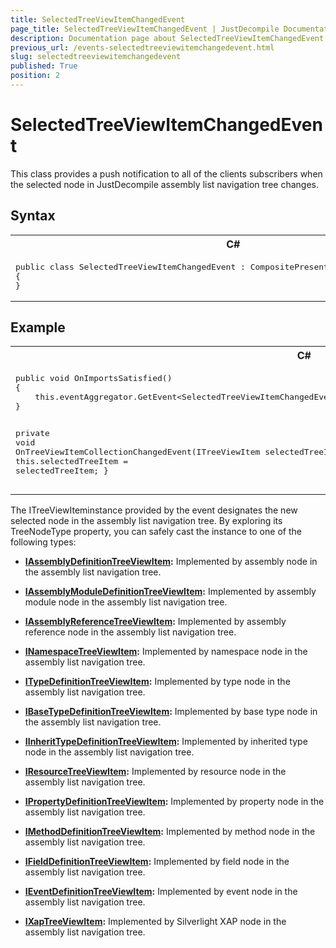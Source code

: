 ```yaml
---
title: SelectedTreeViewItemChangedEvent
page_title: SelectedTreeViewItemChangedEvent | JustDecompile Documentation
description: Documentation page about SelectedTreeViewItemChangedEvent.
previous_url: /events-selectedtreeviewitemchangedevent.html
slug: selectedtreeviewitemchangedevent
published: True
position: 2
---
```


# SelectedTreeViewItemChangedEvent



This class provides a push notification to all of the clients subscribers when the selected node in JustDecompile assembly list navigation tree changes.

## Syntax

<div id="syntaxCodeBlocks" class="code"><span codeLanguage="CSharp"><table><tr><th>C#</th></tr><tr><td><pre xml:space="preserve"><span class="highlight-keyword">public</span> <span class="highlight-keyword">class</span> SelectedTreeViewItemChangedEvent : CompositePresentationEvent&lt;ITreeViewItem&gt;
{
}</pre></td></tr></table></span></div>

## Example


<div id="syntaxCodeBlocks" class="code"><span codeLanguage="CSharp"><table><tr><th>C#</th></tr><tr><td><pre xml:space="preserve"><span class="highlight-keyword">public</span> <span class="highlight-keyword">void</span> OnImportsSatisfied()
{
    <span class="highlight-keyword">this</span>.eventAggregator.GetEvent&lt;SelectedTreeViewItemChangedEvent&gt;().Subscribe(OnTreeViewItemCollectionChangedEvent);
}

<span class="highlight-keyword">private</span> <span class="highlight-keyword">void</span> OnTreeViewItemCollectionChangedEvent(ITreeViewItem selectedTreeItem)
{
    <span class="highlight-keyword">this</span>.selectedTreeItem = selectedTreeItem;
}</pre></td></tr></table></span></div>


The ITreeViewIteminstance provided by the event designates the new selected node in the assembly list navigation tree. By exploring its TreeNodeType property, you can safely cast the instance to one of the following types:

*   **[IAssemblyDefinitionTreeViewItem](/api/t_justdecompile_api_core_iassemblydefinitiontreeviewitem):** Implemented by assembly node in the assembly list navigation tree.

*   **[IAssemblyModuleDefinitionTreeViewItem](/api/t_justdecompile_api_core_iassemblymoduledefinitiontreeviewitem):** Implemented by assembly module node in the assembly list navigation tree.

*   **[IAssemblyReferenceTreeViewItem](/api/t_justdecompile_api_core_iassemblyreferencetreeviewitem):** Implemented by assembly reference node in the assembly list navigation tree.

*   **[INamespaceTreeViewItem](/api/t_justdecompile_api_core_inamespacetreeviewitem):** Implemented by namespace node in the assembly list navigation tree.

*   **[ITypeDefinitionTreeViewItem](/api/t_justdecompile_api_core_itypedefinitiontreeviewitem):** Implemented by type node in the assembly list navigation tree.

*   **[IBaseTypeDefinitionTreeViewItem](/api/t_justdecompile_api_core_ibasetypedefinitiontreeviewitem):** Implemented by base type node in the assembly list navigation tree.

*   **[IInheritTypeDefinitionTreeViewItem](/api/t_justdecompile_api_core_iinherittypedefinitiontreeviewitem):** Implemented by inherited type node in the assembly list navigation tree.

*   **[IResourceTreeViewItem](/api/t_justdecompile_api_core_iresourcetreeviewitem):** Implemented by resource node in the assembly list navigation tree.

*   **[IPropertyDefinitionTreeViewItem](/api/t_justdecompile_api_core_ipropertydefinitiontreeviewitem):** Implemented by property node in the assembly list navigation tree.

*   **[IMethodDefinitionTreeViewItem](/api/t_justdecompile_api_core_imethoddefinitiontreeviewitem):** Implemented by method node in the assembly list navigation tree.

*   **[IFieldDefinitionTreeViewItem](/api/t_justdecompile_api_core_ifielddefinitiontreeviewitem):** Implemented by field node in the assembly list navigation tree.

*   **[IEventDefinitionTreeViewItem](/api/t_justdecompile_api_core_ieventdefinitiontreeviewitem):** Implemented by event node in the assembly list navigation tree.

*   **[IXapTreeViewItem](/api/t_justdecompile_api_core_ixaptreeviewitem):** Implemented by Silverlight XAP node in the assembly list navigation tree.